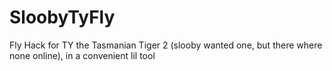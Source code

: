 # SloobyTyFly
Fly Hack for TY the Tasmanian Tiger 2 (slooby wanted one, but there where none online), in a convenient lil tool
